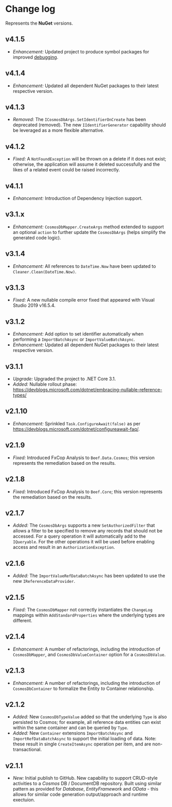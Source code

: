 ﻿# Change log

Represents the **NuGet** versions.

## v4.1.5
- *Enhancement:* Updated project to produce symbol packages for improved [debugging](https://devblogs.microsoft.com/dotnet/improving-debug-time-productivity-with-source-link/).

## v4.1.4
- *Enhancement:* Updated all dependent NuGet packages to their latest respective version.

## v4.1.3
- *Removed:* The `ICosmosDbArgs.SetIdentifierOnCreate` has been deprecated (removed). The new `IIdentifierGenerator` capability should be leveraged as a more flexible alternative.

## v4.1.2
- *Fixed:* A `NotFoundException` will be thrown on a delete if it does not exist; otherwise, the application will assume it deleted successfully and the likes of a related event could be raised incorrectly.

## v4.1.1
- *Enhancement:* Introduction of Dependency Injection support.

## v3.1.x
- *Enhancement:* `CosmosDbMapper.CreateArgs` method extended to support an optional `action` to further update the `CosmosDbArgs` (helps simplify the generated code logic).

## v3.1.4
- *Enhancement:* All references to `DateTime.Now` have been updated to `Cleaner.Clean(DateTime.Now)`.

## v3.1.3
- *Fixed:* A new nullable compile error fixed that appeared with Visual Studio 2019 v16.5.4.

## v3.1.2
- *Enhancement:* Add option to set identifier automatically when performing a `ImportBatchAsync` or `ImportValueBatchAsync`.
- *Enhancement:* Updated all dependent NuGet packages to their latest respective version.

## v3.1.1
- *Upgrade:* Upgraded the project to .NET Core 3.1.
- *Added:* Nullable rollout phase: https://devblogs.microsoft.com/dotnet/embracing-nullable-reference-types/

## v2.1.10
- *Enhancement:* Sprinkled `Task.ConfigureAwait(false)` as per https://devblogs.microsoft.com/dotnet/configureawait-faq/.

## v2.1.9
- *Fixed:* Introduced FxCop Analysis to `Beef.Data.Cosmos`; this version represents the remediation based on the results.

## v2.1.8
- *Fixed:* Introduced FxCop Analysis to `Beef.Core`; this version represents the remediation based on the results.

## v2.1.7
- *Added:* The `CosmosDbArgs` supports a new `SetAuthorizedFilter` that allows a filter to be specified to remove any records that should not be accessed. For a query operation it will automatically add to the `IQueryable`. For the other operations it will be used before enabling access and result in an `AuthorizationException`.

## v2.1.6
- *Added:* The `ImportValueRefDataBatchAsync` has been updated to use the new `IReferenceDataProvider`.

## v2.1.5
- *Fixed:* The `CosmosDbMapper` not correctly instantiates the `ChangeLog` mappings within `AddStandardProperties` where the underlying types are different.

## v2.1.4
- *Enhancement:* A number of refactorings, including the introduction of `CosmosDbMapper`, and `CosmosDbValueContainer` option for a `CosmosDbValue`. 

## v2.1.3
- *Enhancement:* A number of refactorings, including the introduction of `CosmosDbContainer` to formalize the Entity _to_ Container relationship. 

## v2.1.2
- *Added:* New `CosmosDbTypeValue` added so that the underlying `Type` is also persisted to Cosmos; for example, all reference data entities can exist within the same container and can be queried by `Type`.
- *Added:* New `Container` extensions `ImportBatchAsync` and `ImportRefDataBatchAsync` to support the initial loading of data. Note: these result in single `CreateItemAsync` operation per item, and are non-transactional.

## v2.1.1
- *New:* Initial publish to GitHub. New capability to support CRUD-style activities to a *Cosmos* DB / DocumentDB repository. Built using similar pattern as provided for *Database*, *EntityFramework* and *OData* - this allows for similar code generation output/approach and runtime exectuion.